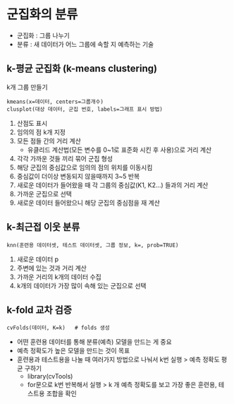 # 군집화의 분류
- 군집화 : 그룹 나누기
- 분류 : 새 데이터가 어느 그룹에 속할 지 예측하는 기술

## k-평균 군집화 (k-means clustering)
k개 그룹 만들기
```
kmeans(x=데이터, centers=그룹개수)
clusplot(대상 데이터, 군집 번호, labels=그래프 표시 방법)
```
1. 산점도 표시
2. 임의의 점 k개 지정 
3. 모든 점들 간의 거리 계산 
    - 유클리드 계산법(모든 변수를 0~1로 표준화 시킨 후 사용)으로 거리 계산
4. 각각 가까운 것들 끼리 묶어 군집 형성
5. 해당 군집의 중심값으로 임의의 점의 위치를 이동시킴 
6. 중심값이 더이상 변동되지 않을때까지 3~5 반복 
7. 새로운 데이터가 들어왔을 때 각 그룹의 중심값(K1, K2...) 들과의 거리 계산 
8. 가까운 군집으로 선택 
9. 새로운 데이터 들어왔으니 해당 군집의 중심점을 재 계산

## k-최근접 이웃 분류
```
knn(훈련용 데이터셋, 테스트 데이터셋, 그룹 정보, k=, prob=TRUE)
```
1. 새로운 데이터 p
2. 주변에 있는 것과 거리 계산
3. 가까운 거리의 k개의 데이터 수집
4. k개의 데이터가 가장 많이 속해 있는 군집으로 선택

## k-fold 교차 검증
```
cvFolds(데이터, K=k)	# folds 생성
```
- 어떤 훈련용 데이터를 통해 분류(예측) 모델을 만드는 게 중요
- 예측 정확도가 높은 모델을 만드는 것이 목표
- 훈련용과 테스트용을 나눌 때 여러가지 방법으로 나눠서 k번 실행 > 예측 정확도 평균 구하기
  - library(cvTools)
  - for문으로 k번 반복해서 실행 > k 개 예측 정확도를 보고 가장 좋은 훈련용, 테스트용 조합을 확인








